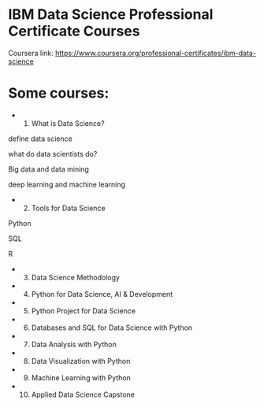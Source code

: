# IBM Data Science Professional Certificate Courses

Coursera link: https://www.coursera.org/professional-certificates/ibm-data-science

# Some courses:

* 1. What is Data Science?

define data science

what do data scientists do?

Big data and data mining

deep learning and machine learning



   
* 2. Tools for Data Science

Python

SQL

R



* 3. Data Science Methodology

* 4. Python for Data Science, AI & Development

* 5. Python Project for Data Science

* 6. Databases and SQL for Data Science with Python

* 7. Data Analysis with Python

* 8. Data Visualization with Python

* 9. Machine Learning with Python

* 10. Applied Data Science Capstone




